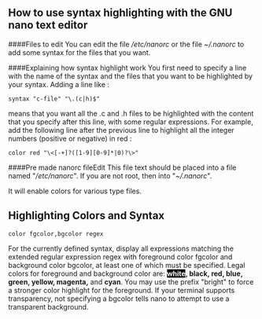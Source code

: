 How to use syntax highlighting with the GNU nano text editor
---

####Files to edit
You can edit the file */etc/nanorc* or the file *~/.nanorc* to add some syntax for the files that you want.

####Explaining how syntax highlight work
You first need to specify a line with the name of the syntax and the files that you want to be highlighted by your syntax. Adding a line like :

```
syntax "c-file" "\.(c|h)$"
```
means that you want all the .c and .h files to be highlighted with the content that you specify after this line, with some regular expressions. For example, add the following line after the previous line to highlight all the integer numbers (positive or negative) in red :

```
color red "\<[-+]?([1-9][0-9]*|0)?\>"
```

####Pre made nanorc fileEdit
This file text should be placed into a file named "*/etc/nanorc*". If you are not root, then into "*~/.nanorc*".

It will enable colors for various type files.


Highlighting Colors and Syntax
---
```
color fgcolor,bgcolor regex
```
For the currently defined syntax, display all expressions matching the extended regular expression regex with foreground color fgcolor and background color bgcolor, at least one of which must be specified. Legal colors for foreground and background color are: **<span style="color:white; background:black">white</span>, black, red, blue, green, yellow, magenta,** and **cyan**. You may use the prefix "bright" to force a stronger color highlight for the foreground. If your terminal supports transparency, not specifying a bgcolor tells nano to attempt to use a transparent background.
